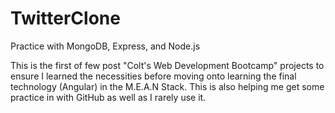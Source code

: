 # TwitterClone
Practice with MongoDB, Express, and Node.js

This is the first of few post "Colt's Web Development Bootcamp" projects to ensure I learned the necessities before moving onto learning the final technology (Angular) in the M.E.A.N Stack. This is also helping me get some practice in with GitHub as well as I rarely use it.

